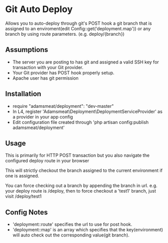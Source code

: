 # Git Auto Deploy

Allows you to auto-deploy through git's POST hook a git branch that is assigned to an enviroment(edit Config::get('deployment.map')) or any branch by using route parameters. (e.g. deploy/{branch})


## Assumptions

- The server you are posting to has git and assigned a valid SSH key for transaction with your Git provider.
- Your Git provider has POST hook properly setup.
- Apache user has git permission

## Installation

- require "adamsmeat/deployment": "dev-master"
- In L4, register 'Adamsmeat\Deployment\DeploymentServiceProvider' as a provider in your app config
- Edit configuration file created through 'php artisan config:publish adamsmeat/deployment'

## Usage

This is primarily for HTTP POST transaction but you also navigate the configured deploy route in your browser

This will strictly checkout the branch assigned to the current environment if one is assigned.

You can force checking out a branch by appending the branch in url. e.g. your deploy route is /deploy, then to force checkout a 'test1' branch, just visit /deploy/test1

## Config Notes

- 'deployment::route' specifies the url to use for post hook.
- 'deployment::map' is an array which specifies that the key(environment) will auto check out the corresponding value(git branch).